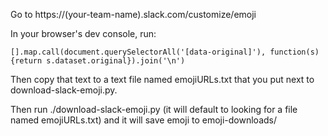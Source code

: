 
Go to https://(your-team-name).slack.com/customize/emoji

In your browser's dev console, run:

```
[].map.call(document.querySelectorAll('[data-original]'), function(s){return s.dataset.original}).join('\n')
```

Then copy that text to a text file named emojiURLs.txt that you put next to
download-slack-emoji.py.

Then run ./download-slack-emoji.py
(it will default to looking for a file named emojiURLs.txt)
and it will save emoji to emoji-downloads/


